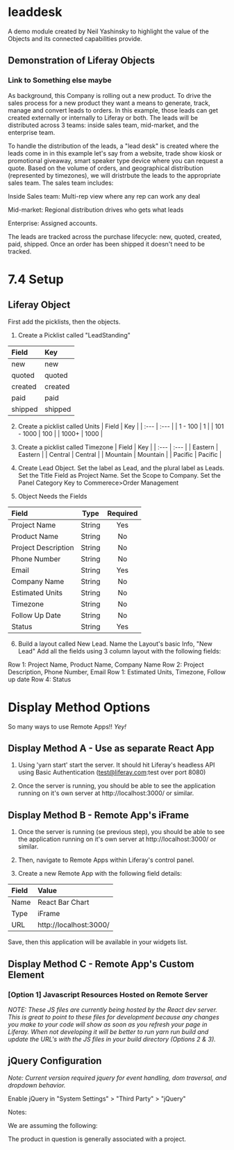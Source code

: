 # leaddesk 

A demo module created by Neil Yashinsky to highlight the value of the Objects and its connected capabilities provide.


## Demonstration of Liferay Objects
### Link to Something else maybe

As background, this Company is rolling out a new product.  To drive the sales process for a new product they want a means to generate, track, manage and convert leads to orders. In this example, those leads can get created externally or internally to Liferay or both.  The leads will be distributed across 3 teams: inside sales team, mid-market, and the enterprise team.

To handle the distribution of the leads, a "lead desk" is created where the leads come in in this example let's say from a website, trade show kiosk or promotional giveaway, smart speaker type device where you can request a quote.  Based on the volume of orders, and geographical distribution (represented by timezones), we will dristrbute the leads to the appropriate sales team.  The sales team includes:

Inside Sales team:
Multi-rep view where any rep can work any deal

Mid-market:
Regional distribution drives who gets what leads

Enterprise:
Assigned accounts.

The leads are tracked across the purchase lifecycle: new, quoted, created, paid, shipped.  Once an order has been shipped it doesn't need to be tracked.  



# 7.4 Setup

## Liferay Object

First add the picklists, then the objects.  

1. Create a Picklist called "LeadStanding" 

| Field       | Key         |
| :---        | :---        |
| new         | new         |
| quoted      | quoted      |
| created     | created     |
| paid        | paid        |
| shipped     | shipped     |

2. Create a picklist called Units
| Field       | Key         |
| :---        | :---        |
| 1 - 100     | 1       	|
| 101 - 1000  | 100		    |
| 1000+		  | 1000	    |


3. Create a picklist called Timezone
| Field       | Key         |
| :---        | :---        |
| Eastern     | Eastern    	|
| Central	  | Central	    |
| Mountain	  | Mountain    |
| Pacific	  | Pacific  	|


4. Create Lead Object.  Set the label as Lead, and the plural label as Leads.  Set the Title  Field as Project Name.  Set the Scope to Company.  Set the Panel Category Key to Commerece>Order Management

5. Object Needs the Fields

| Field     	        | Type            | Required  |
| :---		            |      :----:     |  :----:   |
| Project Name      	| String          | Yes       |
| Product Name      	| String          | No        | this might be deleted TBD
| Project Description	| String          | No        |
| Phone Number			| String          | No        |
| Email					| String          | Yes       |
| Company Name			| String          | No        | this likely should be account when possible
| Estimated Units		| String          | No        |
| Timezone 				| String          | No        |
| Follow Up Date		| String          | No        |
| Status				| String          | Yes       |


6. Build a layout called New Lead.  Name the Layout's basic Info, "New Lead"  Add all the fields using 3 column layout with the following fields:

Row 1: Project Name, Product Name, Company Name
Row 2: Project Description, Phone Number, Email
Row 1: Estimated Units, Timezone, Follow up date
Row 4: Status


# Display Method Options

So many ways to use Remote Apps!! *Yey!*

## Display Method A - Use as separate React App
  
1. Using 'yarn start' start the server. It should hit Liferay's headless API using Basic Authentication (test@liferay.com:test over port 8080)
 
2. Once the server is running, you should be able to see the application running on it's own server at http://localhost:3000/ or similar. 
 
## Display Method B - Remote App's iFrame 
  
1. Once the server is running (se previous step), you should be able to see the application running on it's own server at http://localhost:3000/ or similar. 
    
2. Then, navigate to Remote Apps within Liferay's control panel.
    
3. Create a new Remote App with the following field details:

| Field    | Value                   |
| :---     | :---                    |
| Name     | React Bar Chart         |
| Type     | iFrame                  |
| URL      | http://localhost:3000/  |
    
Save, then this application will be available in your widgets list.

## Display Method C - Remote App's Custom Element
### [Option 1] Javascript Resources Hosted on Remote Server
  
   *NOTE: These JS files are currently being hosted by the React dev server. This is great to point to these files for development because any changes you make to your code will show as soon as you refresh your page in Liferay. When not developing it will be better to run yarn run build and update the URL's with the JS files in your build directory (Options 2 & 3).*  
  




## jQuery Configuration

*Note: Current version required jquery for event handling, dom traversal, and dropdown behavior.*

Enable jQuery in "System Settings" > "Third Party" > "jQuery"


Notes:

We are assuming the following: 

The product in question is generally associated with a project.













